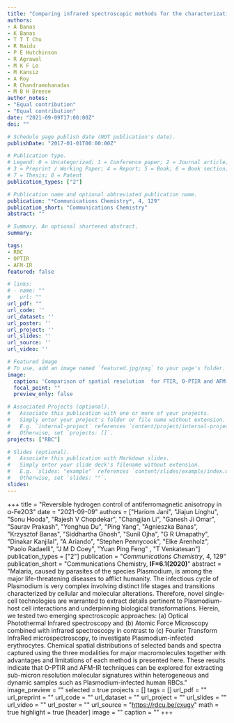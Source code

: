 ```yaml
---
title: "Comparing infrared spectroscopic methods for the characterization of Plasmodium falciparum-infected human erythrocytes"
authors:
- A Banas
- K Banas
- T T T Chu
- R Naidu
- P E Hutchinson
- R Agrawal
- M K F Lo
- M Kansiz
- A Roy
- R Chandramohanadas
- M B H Breese
author_notes:
- "Equal contribution"
- "Equal contribution"
date: "2021-09-09T17:00:00Z"
doi: ""

# Schedule page publish date (NOT publication's date).
publishDate: "2017-01-01T00:00:00Z"

# Publication type.
# Legend: 0 = Uncategorized; 1 = Conference paper; 2 = Journal article;
# 3 = Preprint / Working Paper; 4 = Report; 5 = Book; 6 = Book section;
# 7 = Thesis; 8 = Patent
publication_types: ["2"]

# Publication name and optional abbreviated publication name.
publication: "*Communications Chemistry*, 4, 129"
publication_short: "Communications Chemistry"
abstract: ""

# Summary. An optional shortened abstract.
summary: 

tags:
- RBC
- OPTIR
- AFM-IR
featured: false

# links:
# - name: ""
#   url: ""
url_pdf: ""
url_code: ''
url_dataset: ''
url_poster: ''
url_project: ''
url_slides: ''
url_source: ''
url_video: ''

# Featured image
# To use, add an image named `featured.jpg/png` to your page's folder. 
image:
  caption: 'Comparison of spatial resolution  for FTIR, O-PTIR and AFM-IR'
  focal_point: ""
  preview_only: false

# Associated Projects (optional).
#   Associate this publication with one or more of your projects.
#   Simply enter your project's folder or file name without extension.
#   E.g. `internal-project` references `content/project/internal-project/index.md`.
#   Otherwise, set `projects: []`.
projects: ["RBC"]

# Slides (optional).
#   Associate this publication with Markdown slides.
#   Simply enter your slide deck's filename without extension.
#   E.g. `slides: "example"` references `content/slides/example/index.md`.
#   Otherwise, set `slides: ""`.
slides:
---
```





+++
title = "Reversible hydrogen control of antiferromagnetic anisotropy in α-Fe2O3"
date = "2021-09-09"
authors = ["Hariom Jani", "Jiajun Linghu", "Sonu Hooda", "Rajesh V Chopdekar", "Changjian Li", "Ganesh Ji Omar", "Saurav Prakash", "Yonghua Du", "Ping Yang", "Agnieszka Banas", "Krzysztof Banas", "Siddhartha Ghosh", "Sunil Ojha", "G R Umapathy", "Dinakar Kanjilal", "A Ariando", "Stephen Pennycook", "Elke Arenholz", "Paolo Radaelli", "J M D Coey", "Yuan Ping Feng" , "T Venkatesan"]
publication_types = ["2"]
publication = "*Communications Chemistry*, 4, 129"
publication_short = "Communications Chemistry, **IF=6.1(2020)**"
abstract = "Malaria, caused by parasites of the species Plasmodium, is among the major life-threatening diseases to afflict humanity. The infectious cycle of Plasmodium is very complex involving distinct life stages and transitions characterized by cellular and molecular alterations. Therefore, novel single-cell technologies are warranted to extract details pertinent to Plasmodium-host cell interactions and underpinning biological transformations. Herein, we tested two emerging spectroscopic approaches: (a) Optical Photothermal Infrared spectroscopy and (b) Atomic Force Microscopy combined with infrared spectroscopy in contrast to (c) Fourier Transform InfraRed microspectroscopy, to investigate Plasmodium-infected erythrocytes. Chemical spatial distributions of selected bands and spectra captured using the three modalities for major macromolecules together with advantages and limitations of each method is presented here. These results indicate that O-PTIR and AFM-IR techniques can be explored for extracting sub-micron resolution molecular signatures within heterogeneous and dynamic samples such as Plasmodium-infected human RBCs."
image_preview = ""
selected = true
projects = []
tags = []
url_pdf = ""
url_preprint = ""
url_code = ""
url_dataset = ""
url_project = ""
url_slides = ""
url_video = ""
url_poster = ""
url_source = "https://rdcu.be/cxugv"
math = true
highlight = true
[header]
image = ""
caption = ""
+++

